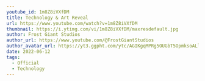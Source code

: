 ```yaml
---
youtube_id: 1m8Z8iVXfDM
title: Technology & Art Reveal
url: https://www.youtube.com/watch?v=1m8Z8iVXfDM
thumbnail: https://i.ytimg.com/vi/1m8Z8iVXfDM/maxresdefault.jpg
author: Frost Giant Studios
author_url: https://www.youtube.com/@FrostGiantStudios
author_avatar_url: https://yt3.ggpht.com/ytc/AGIKgqMPRg5OUGbT5OpmksoALl-1RrtGRzg95ZYO9O1U=s88-c-k-c0x00ffffff-no-rj
date: 2022-06-12
tags:
  - Official
  - Technology
---
```

